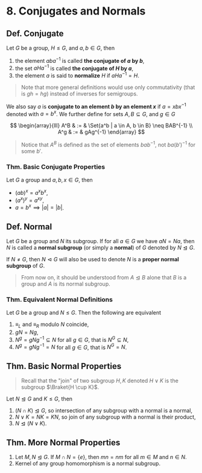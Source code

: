 # 8. Conjugates and Normals

## Def. Conjugate

Let $G$ be a group, $H \leq G$, and $a,b \in G$, then

1. the element $aba^{-1}$ is called **the conjugate of $a$ by $b$**,
2. the set $aHa^{-1}$ is called **the conjugate of $H$ by $a$**,
3. the element $a$ is said to **normalize** $H$ if $aHa^{-1} = H$.

> Note that more general definitions would use only commutativity (that is $gh = hg$) instead of inverses for semigroups.

We also say $a$ is **conjugate to an element $b$ by an element $x$** if $a = xbx^{-1}$ denoted with $a = b^x$. We further define for sets $A, B \subseteq G$, and $g \in G$

$$
\begin{array}{lll}
A^B & := & \Set{a^b | a \in A, b \in B} \neq BAB^{-1} \\
A^g & := & gAg^{-1}
\end{array}
$$

> Notice that $A^B$ is defined as the set of elements $bab^{-1}$, not $ba(b')^{-1}$ for some $b'$.

### Thm. Basic Conjugate Properties

Let $G$ a group and $a,b,x \in G$, then

* $(ab)^x = a^x b^x$,
* $(a^x)^y = a^{xy}$,
* $a=b^x \implies |a| = |b|$.

## Def. Normal

Let $G$ be a group and $N$ its subgroup. If for all $a \in G$ we have $aN=Na$, then $N$ is called a **normal subgroup** (or simply a **normal**) of $G$ denoted by $N \trianglelefteq G$.

If $N \neq G$, then $N \vartriangleleft G$ will also be used to denote $N$ is a **proper normal subgroup** of $G$.

> From now on, it should be understood from $A \trianglelefteq B$ alone that $B$ is a group and $A$ is its normal subgroup.

### Thm. Equivalent Normal Definitions

Let $G$ be a group and $N \leq G$. Then the following are equivalent

1. $\equiv_L$ and $\equiv_R$ modulo $N$ coincide,
2. $gN=Ng$,
3. $N^g = gNg^{-1} \subseteq N$ for all $g \in G$, that is $N^G \subseteq N$,
4. $N^g = gNg^{-1} = N$ for all $g \in G$, that is $N^G = N$.

## Thm. Basic Normal Properties

> Recall that the "join" of two subgroup $H,K$ denoted $H \lor K$ is the subgroup $\Braket{H \cup K}$.

Let $N \trianglelefteq G$ and $K \leq G$, then

1. $(N \cap K) \trianglelefteq G$, so intersection of any subgroup with a normal is a normal,
2. $N \lor K = NK = KN$, so join of any subgroup with a normal is their product,
3. $N \trianglelefteq (N \lor K)$.

## Thm. More Normal Properties

1. Let $M,N \trianglelefteq G$. If $M \cap N = \{e\}$, then $mn=nm$ for all $m \in M$ and $n \in N$.
2. Kernel of any group homomorphism is a normal subgroup.
